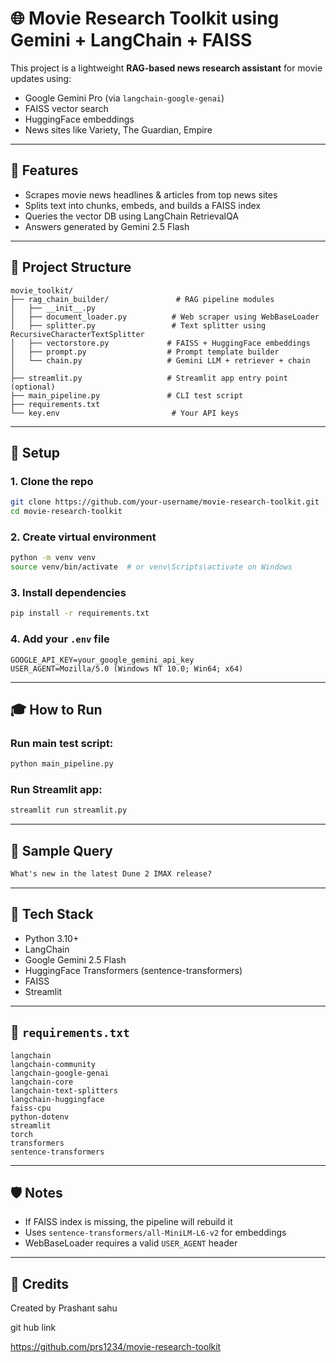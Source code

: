 # 🌐 Movie Research Toolkit using Gemini + LangChain + FAISS

This project is a lightweight **RAG-based news research assistant** for movie updates using:

* Google Gemini Pro (via `langchain-google-genai`)
* FAISS vector search
* HuggingFace embeddings
* News sites like Variety, The Guardian, Empire

---

## 🔧 Features

* Scrapes movie news headlines & articles from top news sites
* Splits text into chunks, embeds, and builds a FAISS index
* Queries the vector DB using LangChain RetrievalQA
* Answers generated by Gemini 2.5 Flash

---

## 📝 Project Structure

```
movie_toolkit/
├── rag_chain_builder/               # RAG pipeline modules
│   ├── __init__.py
│   ├── document_loader.py          # Web scraper using WebBaseLoader
│   ├── splitter.py                 # Text splitter using RecursiveCharacterTextSplitter
│   ├── vectorstore.py             # FAISS + HuggingFace embeddings
│   ├── prompt.py                  # Prompt template builder
│   └── chain.py                   # Gemini LLM + retriever + chain
│
├── streamlit.py                   # Streamlit app entry point (optional)
├── main_pipeline.py               # CLI test script
├── requirements.txt
└── key.env                         # Your API keys
```

---

## 📂 Setup

### 1. Clone the repo

```bash
git clone https://github.com/your-username/movie-research-toolkit.git
cd movie-research-toolkit
```

### 2. Create virtual environment

```bash
python -m venv venv
source venv/bin/activate  # or venv\Scripts\activate on Windows
```

### 3. Install dependencies

```bash
pip install -r requirements.txt
```

### 4. Add your `.env` file

```
GOOGLE_API_KEY=your_google_gemini_api_key
USER_AGENT=Mozilla/5.0 (Windows NT 10.0; Win64; x64)
```

---

## 🎓 How to Run

### Run main test script:

```bash
python main_pipeline.py
```

### Run Streamlit app:

```bash
streamlit run streamlit.py
```

---

## 📏 Sample Query

```txt
What's new in the latest Dune 2 IMAX release?
```

---

## 🚀 Tech Stack

* Python 3.10+
* LangChain
* Google Gemini 2.5 Flash
* HuggingFace Transformers (sentence-transformers)
* FAISS
* Streamlit

---

## 📁 `requirements.txt`

```
langchain
langchain-community
langchain-google-genai
langchain-core
langchain-text-splitters
langchain-huggingface
faiss-cpu
python-dotenv
streamlit
torch
transformers
sentence-transformers
```

---

## 🛡️ Notes

* If FAISS index is missing, the pipeline will rebuild it
* Uses `sentence-transformers/all-MiniLM-L6-v2` for embeddings
* WebBaseLoader requires a valid `USER_AGENT` header

---

## 🌟 Credits

Created by Prashant sahu

git hub link 

https://github.com/prs1234/movie-research-toolkit
